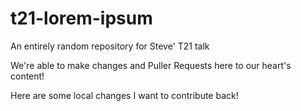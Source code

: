 # t21-lorem-ipsum
An entirely random repository for Steve' T21 talk

We're able to make changes and Puller Requests here to our heart's content!

Here are some local changes I want to contribute back!
